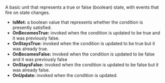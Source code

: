 A basic unit that represents a true or false (boolean) state, with events that fire on state changes.
- **IsMet:** a boolean value that represents whether the condition is presently satisfied.
- **OnBecomesTrue:** invoked when the condition is updated to be true and it was previously false.
- **OnStaysTrue:** invoked when the condition is updated to be true but it was already true.
- **OnBecomesFalse:** invoked when the condition is updated to be false and it was previously false
- **OnStaysFalse:** invoked when the condition is updated to be false but it was already false.
- **OnUpdate:** invoked when the condition is updated.
